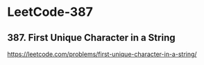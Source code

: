 # LeetCode-387
##  387. First Unique Character in a String
https://leetcode.com/problems/first-unique-character-in-a-string/
